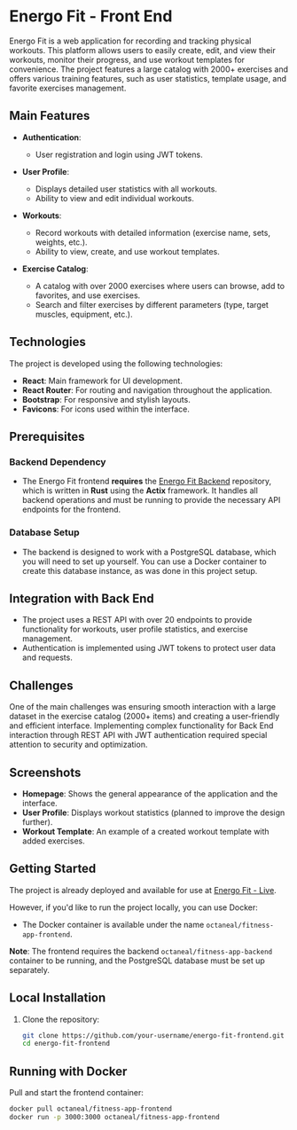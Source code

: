 # Energo Fit - Front End

Energo Fit is a web application for recording and tracking physical workouts. This platform allows users to easily create, edit, and view their workouts, monitor their progress, and use workout templates for convenience. The project features a large catalog with 2000+ exercises and offers various training features, such as user statistics, template usage, and favorite exercises management.

## Main Features

- **Authentication**: 
  - User registration and login using JWT tokens.
  
- **User Profile**:
  - Displays detailed user statistics with all workouts.
  - Ability to view and edit individual workouts.
  
- **Workouts**:
  - Record workouts with detailed information (exercise name, sets, weights, etc.).
  - Ability to view, create, and use workout templates.
  
- **Exercise Catalog**:
  - A catalog with over 2000 exercises where users can browse, add to favorites, and use exercises.
  - Search and filter exercises by different parameters (type, target muscles, equipment, etc.).

## Technologies

The project is developed using the following technologies:

- **React**: Main framework for UI development.
- **React Router**: For routing and navigation throughout the application.
- **Bootstrap**: For responsive and stylish layouts.
- **Favicons**: For icons used within the interface.

## Prerequisites

### Backend Dependency
- The Energo Fit frontend **requires** the [Energo Fit Backend](https://github.com/OctaneAL/fitness-app-backend) repository, which is written in **Rust** using the **Actix** framework. It handles all backend operations and must be running to provide the necessary API endpoints for the frontend.

### Database Setup
- The backend is designed to work with a PostgreSQL database, which you will need to set up yourself. You can use a Docker container to create this database instance, as was done in this project setup.

## Integration with Back End

- The project uses a REST API with over 20 endpoints to provide functionality for workouts, user profile statistics, and exercise management.
- Authentication is implemented using JWT tokens to protect user data and requests.

## Challenges

One of the main challenges was ensuring smooth interaction with a large dataset in the exercise catalog (2000+ items) and creating a user-friendly and efficient interface. Implementing complex functionality for Back End interaction through REST API with JWT authentication required special attention to security and optimization.

## Screenshots

- **Homepage**: Shows the general appearance of the application and the interface.
- **User Profile**: Displays workout statistics (planned to improve the design further).
- **Workout Template**: An example of a created workout template with added exercises.

## Getting Started

The project is already deployed and available for use at [Energo Fit - Live](http://ec2-51-20-193-148.eu-north-1.compute.amazonaws.com/).

However, if you'd like to run the project locally, you can use Docker:

- The Docker container is available under the name `octaneal/fitness-app-frontend`.
  
**Note**: The frontend requires the backend `octaneal/fitness-app-backend` container to be running, and the PostgreSQL database must be set up separately.

## Local Installation

1. Clone the repository:
   ```bash
   git clone https://github.com/your-username/energo-fit-frontend.git
   cd energo-fit-frontend
   
## Running with Docker

Pull and start the frontend container:
   ```bash
   docker pull octaneal/fitness-app-frontend
   docker run -p 3000:3000 octaneal/fitness-app-frontend
